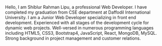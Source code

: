 
Hello, I am Shiblur Rahman Lipu, a professional Web Developer. I have completed my graduation from CSE department at Daffodil International University.
I am a Junior Web Developer specializing in front end development. Experienced with all stages of the
development cycle for dynamic web projects. Well-versed in numerous programming languages
including HTML5, CSS3, Bootstrap4, JavaScript, React, MongoDB, MySQL. Strong background in project management and customer relations.
